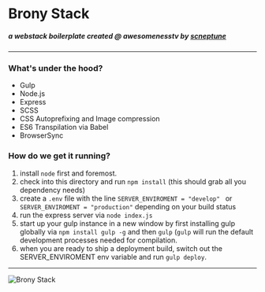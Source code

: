 # Brony Stack
##### a webstack boilerplate created @ awesomenesstv by [scneptune](http://twitter.com/scneptune)

-------------

### What's under the hood?

  - Gulp
  - Node.js
  - Express
  - SCSS
  - CSS Autoprefixing and Image compression
  - ES6 Transpilation via Babel
  - BrowserSync

### How do we get it running?

1. install `node` first and foremost.
2. check into this directory and run `npm install` (this should grab all you dependency needs)
3. create a `.env` file with the line `SERVER_ENVIROMENT = "develop" ` or `SERVER_ENVIROMENT = "production"` depending on your build status
4. run the express server via `node index.js`
5. start up your gulp instance in a new window by first installing gulp globally via `npm install gulp -g` and then `gulp` (`gulp` will run the default development processes needed for compilation.
6. when you are ready to ship a deployment build, switch out the SERVER_ENVIROMENT env variable and run `gulp deploy`. 

--------------

![Brony Stack](http://i.giphy.com/WUVZThyNTCU00.gif)

